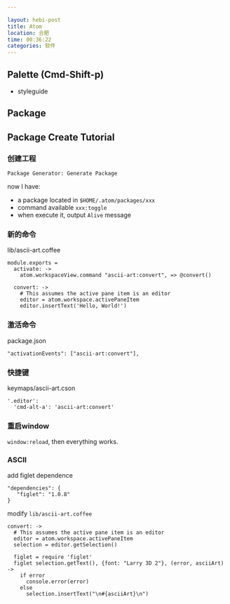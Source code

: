 ```yaml
---

layout: hebi-post
title: Atom
location: 合肥
time: 00:36:22
categories: 软件
---
```



## Palette (Cmd-Shift-p)

* styleguide

<!--more-->

## Package

## Package Create Tutorial

### 创建工程

`Package Generator: Generate Package`

now I have:

* a package located in `$HOME/.atom/packages/xxx`
* command available `xxx:toggle`
* when execute it, output `Alive` message

### 新的命令

lib/ascii-art.coffee

```
module.exports =
  activate: ->
    atom.workspaceView.command "ascii-art:convert", => @convert()

  convert: ->
    # This assumes the active pane item is an editor
    editor = atom.workspace.activePaneItem
    editor.insertText('Hello, World!')
```

### 激活命令

package.json

```
"activationEvents": ["ascii-art:convert"],
```

### 快捷键

keymaps/ascii-art.cson

```
'.editor':
  'cmd-alt-a': 'ascii-art:convert'
```

### 重启window

`window:reload`, then everything works.

### ASCII

add figlet dependence

```
"dependencies": {
   "figlet": "1.0.8"
}
```

modify `lib/ascii-art.coffee`

```
convert: ->
  # This assumes the active pane item is an editor
  editor = atom.workspace.activePaneItem
  selection = editor.getSelection()

  figlet = require 'figlet'
  figlet selection.getText(), {font: "Larry 3D 2"}, (error, asciiArt) ->
    if error
      console.error(error)
    else
      selection.insertText("\n#{asciiArt}\n")
```
